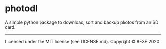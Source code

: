 # photodl

A simple python package to download, sort and backup photos from an SD card.

---

Licensed under the MIT license (see LICENSE.md).
Copyright © 8F3E 2020
